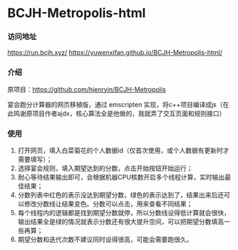 # BCJH-Metropolis-html
### 访问地址
https://run.bcjh.xyz/
https://yuwenxifan.github.io/BCJH-Metropolis-html/

### 介绍
原项目：https://github.com/hjenryin/BCJH-Metropolis

宴会跑分计算器的网页移植版，通过 emscripten 实现，将c++项目编译成js（在此鸣谢原项目作者ajdx，核心算法全是他做的，我就弄了交互页面和规则接口）


### 使用
1. 打开网页，填入白菜菊花的个人数据id（仅首次使用，或个人数据有更新时才需要填写）；
2. 选择宴会规则，填入期望达到的分数，点击开始按钮开始运行；
3. 耐心等待结果输出即可，会根据机器CPU核数开启多个线程计算，实时输出最佳结果；
5. 分数列表中红色的表示没达到期望分数，绿色的表示达到了，结果出来后还可以修改分数线让结果变色。分数可以点击，用来查看不同结果；
6. 每个线程内的逻辑都是找到期望分数就停，所以分数线设得低计算就会很快，输出结果全是绿的情况就表示分数还有很大提升空间，可以把期望分数填高一些再算；
7. 期望分数和迭代次数不建议同时设得很高，可能会需要跑很久。
